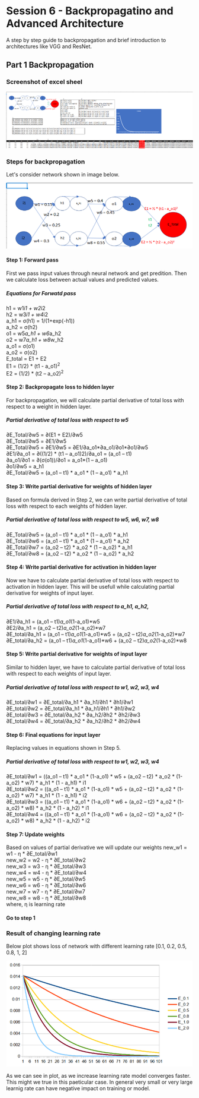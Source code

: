 # Session 6 - Backpropagatino and Advanced Architecture
A step by step guide to backpropagation and brief introduction to architectures like VGG and ResNet. 

## Part 1 Backpropagation
### Screenshot of excel sheel
![Backpropagation](Images/backpropagation.png)
### Steps for backpropagation
Let's consider network shown in image below. 

![Network](Images/Network.png)

#### Step 1: Forward pass
First we pass input values through neural network and get predition. Then we calculate loss between 
actual values and predicted values. 
##### Equations for Forwatd pass
h1 = w1*i1 + w2*i2  
h2 = w3*i1 + w4*i2  
a_h1 = σ(h1) = 1/(1+exp(-h1))  
a_h2 = σ(h2)  
o1 = w5*a_h1 + w6*a_h2  
o2 = w7*a_h1 + w8*w_h2  
a_o1 = σ(o1)  
a_o2 = σ(o2)  
E_total = E1 + E2  
E1 = (1/2) * (t1 - a_o1)<sup>2</sup>  
E2 = (1/2) * (t2 – a_o2)<sup>2</sup>  

#### Step 2: Backpropagate loss to hidden layer
For backpropagation, we will calculate partial derivative of total loss with respect to a weight in
hidden layer.
##### Partial derivative of total loss with respect to w5
∂E_Total/∂w5 = ∂(E1 + E2)/∂w5  
∂E_Total/∂w5 = ∂E1/∂w5  
∂E_Total/∂w5 = ∂E1/∂w5 = ∂E1/∂a_o1*∂a_o1/∂o1*∂o1/∂w5  
∂E1/∂a_o1 = ∂((1/2) * (t1 – a_o1)2)/∂a_o1 = (a_o1 – t1)  
∂a_o1/∂o1 = ∂(σ(o1))/∂o1 = a_o1*(1 – a_o1)  
∂o1/∂w5 = a_h1  
∂E_Total/∂w5 = (a_o1 – t1) * a_o1 * (1 – a_o1) * a_h1  

#### Step 3: Write partial derivative for weights of hidden layer
Based on formula derived in Step 2, we can write partial derivative of total loss with respect to 
each weights of hidden layer.
##### Partial derivative of total loss with respect to w5, w6, w7, w8
∂E_Total/∂w5 = (a_o1 – t1) * a_o1 * (1 – a_o1) * a_h1  
∂E_Total/∂w6 = (a_o1 – t1) * a_o1 * (1 – a_o1) * a_h2  
∂E_Total/∂w7 = (a_o2 – t2) * a_o2 * (1 – a_o2) * a_h1  
∂E_Total/∂w8 = (a_o2 – t2) * a_o2 * (1 – a_o2) * a_h2  

#### Step 4: Write partial derivative for activation in hidden layer
Now we have to calculate partial derivative of total loss with respect to activation in hidden
layer. This will be usefull while calculating partial derivative for weights of input layer.
##### Partial derivative of total loss with respect to a_h1, a_h2, 
∂E1/∂a_h1 = (a_o1 – t1)*a_o1*(1-a_o1)*w5  
∂E2/∂a_h1 = (a_o2 – t2)*a_o2*(1-a_o2)*w7  
∂E_total/∂a_h1 = (a_o1 – t1)*a_o1*(1-a_o1)*w5 +  (a_o2 – t2)*a_o2*(1-a_o2)*w7  
∂E_total/∂a_h2 = (a_o1 – t1)*a_o1*(1-a_o1)*w6 +  (a_o2 – t2)*a_o2*(1-a_o2)*w8  

#### Step 5: Write partial derivative for weights of input layer
Similar to hidden layer, we have to calculate partial derivative of total loss with respect to each
weights of input layer.
##### Partial derivative of total loss with respect to w1, w2, w3, w4
∂E_total/∂w1 = ∂E_total/∂a_h1 * ∂a_h1/∂h1 * ∂h1/∂w1  
∂E_total/∂w2 = ∂E_total/∂a_h1 * ∂a_h1/∂h1 * ∂h1/∂w2  
∂E_total/∂w3 = ∂E_total/∂a_h2 * ∂a_h2/∂h2 * ∂h2/∂w3  
∂E_total/∂w4 = ∂E_total/∂a_h2 * ∂a_h2/∂h2 * ∂h2/∂w4  

#### Step 6: Final equations for input layer
Replacing values in equations shown in Step 5.
##### Partial derivative of total loss with respect to w1, w2, w3, w4
∂E_total/∂w1 = ((a_o1 – t1) * a_o1 * (1-a_o1) * w5 +  (a_o2 – t2) * a_o2 * (1-a_o2) * w7) * a_h1 * (1 - a_h1) * i1  
∂E_total/∂w2 = ((a_o1 – t1) * a_o1 * (1-a_o1) * w5 +  (a_o2 – t2) * a_o2 * (1-a_o2) * w7) * a_h1 * (1 - a_h1) * i2  
∂E_total/∂w3 = ((a_o1 – t1) * a_o1 * (1-a_o1) * w6 +  (a_o2 – t2) * a_o2 * (1-a_o2) * w8) * a_h2 * (1 - a_h2) * i1  
∂E_total/∂w4 = ((a_o1 – t1) * a_o1 * (1-a_o1) * w6 +  (a_o2 – t2) * a_o2 * (1-a_o2) * w8) * a_h2 * (1 - a_h2) * i2  

#### Step 7: Update weights
Based on values of partial derivative we will update our weights
new_w1 = w1 - ƞ * ∂E_total/∂w1  
new_w2 = w2 - ƞ * ∂E_total/∂w2  
new_w3 = w3 - ƞ * ∂E_total/∂w3  
new_w4 = w4 - ƞ * ∂E_total/∂w4  
new_w5 = w5 - ƞ * ∂E_total/∂w5  
new_w6 = w6 - ƞ * ∂E_total/∂w6  
new_w7 = w7 - ƞ * ∂E_total/∂w7  
new_w8 = w8 - ƞ * ∂E_total/∂w8  
where, ƞ is learning rate

#### Go to step 1

### Result of changing learning rate
Below plot shows loss of network with different learning rate [0.1, 0.2, 0.5, 0.8, 1, 2]

![Train Loss](Images/loss_with_different_lr.png)

As we can see in plot, as we increase learning rate model converges faster. This might we true in
this paeticular case. In general very small or very large learnig rate can have negative impact on 
training or model. 